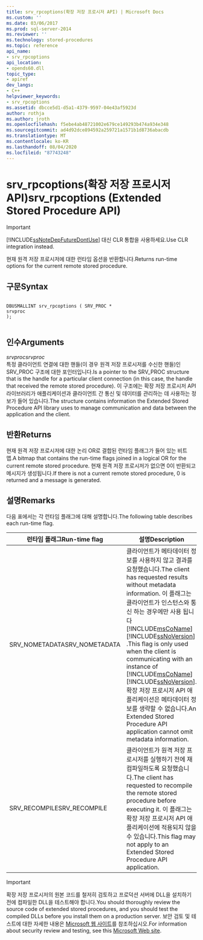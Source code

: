 ```yaml
---
title: srv_rpcoptions(확장 저장 프로시저 API) | Microsoft Docs
ms.custom: ''
ms.date: 03/06/2017
ms.prod: sql-server-2014
ms.reviewer: ''
ms.technology: stored-procedures
ms.topic: reference
api_name:
- srv_rpcoptions
api_location:
- opends60.dll
topic_type:
- apiref
dev_langs:
- C++
helpviewer_keywords:
- srv_rpcoptions
ms.assetid: dbcce5d1-d5a1-4379-9597-04e43af5923d
author: rothja
ms.author: jroth
ms.openlocfilehash: f5ebe4ab48721002e679ce149293b474a934e348
ms.sourcegitcommit: ad4d92dce894592a259721a1571b1d8736abacdb
ms.translationtype: MT
ms.contentlocale: ko-KR
ms.lasthandoff: 08/04/2020
ms.locfileid: "87743248"
---
```

# <a name="srv_rpcoptions-extended-stored-procedure-api"></a><span data-ttu-id="4344e-102">srv_rpcoptions(확장 저장 프로시저 API)</span><span class="sxs-lookup"><span data-stu-id="4344e-102">srv_rpcoptions (Extended Stored Procedure API)</span></span>
    
> [!IMPORTANT]  
>  [!INCLUDE[ssNoteDepFutureDontUse](../../includes/ssnotedepfuturedontuse-md.md)] <span data-ttu-id="4344e-103">대신 CLR 통합을 사용하세요.</span><span class="sxs-lookup"><span data-stu-id="4344e-103">Use CLR integration instead.</span></span>  
  
 <span data-ttu-id="4344e-104">현재 원격 저장 프로시저에 대한 런타임 옵션을 반환합니다.</span><span class="sxs-lookup"><span data-stu-id="4344e-104">Returns run-time options for the current remote stored procedure.</span></span>  
  
## <a name="syntax"></a><span data-ttu-id="4344e-105">구문</span><span class="sxs-lookup"><span data-stu-id="4344e-105">Syntax</span></span>  
  
```  
  
DBUSMALLINT srv_rpcoptions ( SRV_PROC *  
srvproc   
);  
  
```  
  
## <a name="arguments"></a><span data-ttu-id="4344e-106">인수</span><span class="sxs-lookup"><span data-stu-id="4344e-106">Arguments</span></span>  
 <span data-ttu-id="4344e-107">*srvproc*</span><span class="sxs-lookup"><span data-stu-id="4344e-107">*srvproc*</span></span>  
 <span data-ttu-id="4344e-108">특정 클라이언트 연결에 대한 핸들(이 경우 원격 저장 프로시저를 수신한 핸들)인 SRV_PROC 구조에 대한 포인터입니다.</span><span class="sxs-lookup"><span data-stu-id="4344e-108">Is a pointer to the SRV_PROC structure that is the handle for a particular client connection (in this case, the handle that received the remote stored procedure).</span></span> <span data-ttu-id="4344e-109">이 구조에는 확장 저장 프로시저 API 라이브러리가 애플리케이션과 클라이언트 간 통신 및 데이터를 관리하는 데 사용하는 정보가 들어 있습니다.</span><span class="sxs-lookup"><span data-stu-id="4344e-109">The structure contains information the Extended Stored Procedure API library uses to manage communication and data between the application and the client.</span></span>  
  
## <a name="returns"></a><span data-ttu-id="4344e-110">반환</span><span class="sxs-lookup"><span data-stu-id="4344e-110">Returns</span></span>  
 <span data-ttu-id="4344e-111">현재 원격 저장 프로시저에 대한 논리 OR로 결합된 런타임 플래그가 들어 있는 비트맵.</span><span class="sxs-lookup"><span data-stu-id="4344e-111">A bitmap that contains the run-time flags joined in a logical OR for the current remote stored procedure.</span></span> <span data-ttu-id="4344e-112">현재 원격 저장 프로시저가 없으면 0이 반환되고 메시지가 생성됩니다.</span><span class="sxs-lookup"><span data-stu-id="4344e-112">If there is not a current remote stored procedure, 0 is returned and a message is generated.</span></span>  
  
## <a name="remarks"></a><span data-ttu-id="4344e-113">설명</span><span class="sxs-lookup"><span data-stu-id="4344e-113">Remarks</span></span>  
 <span data-ttu-id="4344e-114">다음 표에서는 각 런타임 플래그에 대해 설명합니다.</span><span class="sxs-lookup"><span data-stu-id="4344e-114">The following table describes each run-time flag.</span></span>  
  
|<span data-ttu-id="4344e-115">런타임 플래그</span><span class="sxs-lookup"><span data-stu-id="4344e-115">Run-time flag</span></span>|<span data-ttu-id="4344e-116">설명</span><span class="sxs-lookup"><span data-stu-id="4344e-116">Description</span></span>|  
|--------------------|-----------------|  
|<span data-ttu-id="4344e-117">SRV_NOMETADATA</span><span class="sxs-lookup"><span data-stu-id="4344e-117">SRV_NOMETADATA</span></span>|<span data-ttu-id="4344e-118">클라이언트가 메타데이터 정보를 사용하지 않고 결과를 요청했습니다.</span><span class="sxs-lookup"><span data-stu-id="4344e-118">The client has requested results without metadata information.</span></span> <span data-ttu-id="4344e-119">이 플래그는 클라이언트가 인스턴스와 통신 하는 경우에만 사용 됩니다 [!INCLUDE[msCoName](../../includes/msconame-md.md)] [!INCLUDE[ssNoVersion](../../includes/ssnoversion-md.md)] .</span><span class="sxs-lookup"><span data-stu-id="4344e-119">This flag is only used when the client is communicating with an instance of [!INCLUDE[msCoName](../../includes/msconame-md.md)] [!INCLUDE[ssNoVersion](../../includes/ssnoversion-md.md)].</span></span> <span data-ttu-id="4344e-120">확장 저장 프로시저 API 애플리케이션은 메타데이터 정보를 생략할 수 없습니다.</span><span class="sxs-lookup"><span data-stu-id="4344e-120">An Extended Stored Procedure API application cannot omit metadata information.</span></span>|  
|<span data-ttu-id="4344e-121">SRV_RECOMPILE</span><span class="sxs-lookup"><span data-stu-id="4344e-121">SRV_RECOMPILE</span></span>|<span data-ttu-id="4344e-122">클라이언트가 원격 저장 프로시저를 실행하기 전에 재컴파일하도록 요청했습니다.</span><span class="sxs-lookup"><span data-stu-id="4344e-122">The client has requested to recompile the remote stored procedure before executing it.</span></span> <span data-ttu-id="4344e-123">이 플래그는 확장 저장 프로시저 API 애플리케이션에 적용되지 않을 수 있습니다.</span><span class="sxs-lookup"><span data-stu-id="4344e-123">This flag may not apply to an Extended Stored Procedure API application.</span></span>|  
  
> [!IMPORTANT]  
>  <span data-ttu-id="4344e-124">확장 저장 프로시저의 원본 코드를 철저히 검토하고 프로덕션 서버에 DLL을 설치하기 전에 컴파일한 DLL을 테스트해야 합니다.</span><span class="sxs-lookup"><span data-stu-id="4344e-124">You should thoroughly review the source code of extended stored procedures, and you should test the compiled DLLs before you install them on a production server.</span></span> <span data-ttu-id="4344e-125">보안 검토 및 테스트에 대한 자세한 내용은 [Microsoft 웹 사이트](https://go.microsoft.com/fwlink/?LinkID=54761&amp;clcid=0x409https://msdn.microsoft.com/security/)를 참조하십시오.</span><span class="sxs-lookup"><span data-stu-id="4344e-125">For information about security review and testing, see this [Microsoft Web site](https://go.microsoft.com/fwlink/?LinkID=54761&amp;clcid=0x409https://msdn.microsoft.com/security/).</span></span>  
  
  
